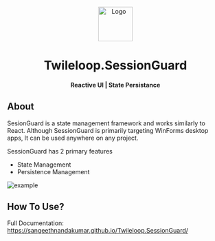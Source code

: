﻿<!-- PROJECT LOGO -->
<br />
<div align="center">
  <a href="https://github.com/sangeethnandakumar/Twileloop.SessionGuard">
    <img src="https://iili.io/HsA31eI.png" alt="Logo" width="80" height="80">
  </a>

  <h1 align="center"> Twileloop.SessionGuard</h1>
  <h4 align="center"> Reactive UI | State Persistance </h4>
</div>

## About
SesionGuard is a state management framework and works similarly to React.
Although SessionGuard is primarily targeting WinForms desktop apps, It can be used anywhere on any project.

SessionGuard has 2 primary features
- State Management
- Persistence Management

![example](https://github.com/sangeethnandakumar/Twileloop.SessionGuard/assets/24974154/553ef507-5565-4c3d-977d-a2191b918f30)

## How To Use?
Full Documentation: https://sangeethnandakumar.github.io/Twileloop.SessionGuard/
